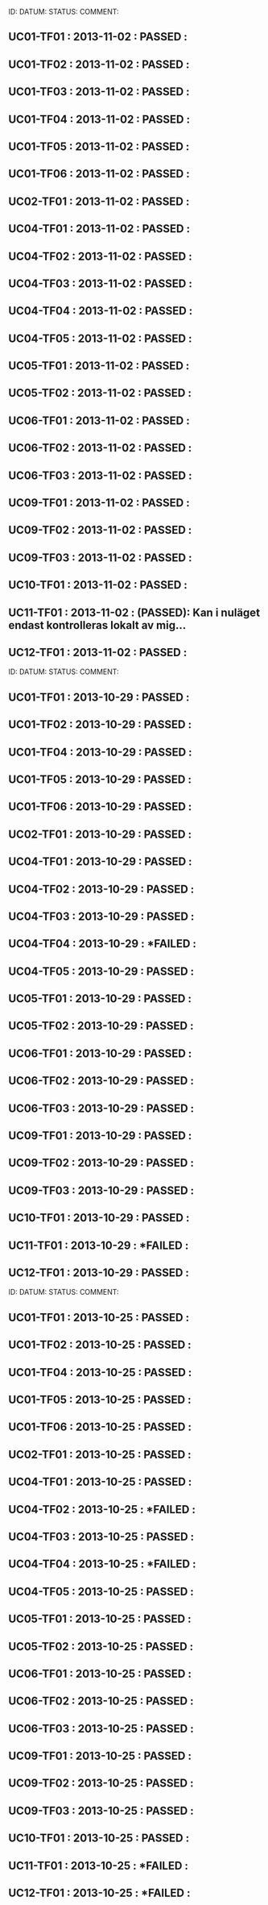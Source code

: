 ID:				DATUM:			STATUS:		COMMENT:

## UC01-TF01 :	2013-11-02	:	PASSED  :	
## UC01-TF02 :	2013-11-02	:	PASSED  :
## UC01-TF03 :	2013-11-02	:	PASSED  :
## UC01-TF04 :	2013-11-02	:	PASSED  :
## UC01-TF05 :	2013-11-02	:	PASSED	:
## UC01-TF06 :	2013-11-02	:	PASSED	:
## UC02-TF01 :	2013-11-02	:	PASSED	:
## UC04-TF01 :	2013-11-02	:	PASSED	:
## UC04-TF02 :	2013-11-02	:	PASSED	:
## UC04-TF03 :	2013-11-02	:	PASSED	:
## UC04-TF04 :	2013-11-02	:	PASSED	:
## UC04-TF05 :	2013-11-02	:	PASSED	:
## UC05-TF01 :	2013-11-02	:	PASSED	:
## UC05-TF02 :	2013-11-02	:	PASSED	:
## UC06-TF01 :	2013-11-02	:	PASSED	:
## UC06-TF02 :	2013-11-02	:	PASSED	:
## UC06-TF03 :	2013-11-02	:	PASSED	:
## UC09-TF01 :	2013-11-02	:	PASSED	:
## UC09-TF02 :	2013-11-02	:	PASSED	:
## UC09-TF03 :	2013-11-02	:	PASSED	:
## UC10-TF01 :	2013-11-02	:	PASSED	:
## UC11-TF01 :	2013-11-02	:	(PASSED):	Kan i nuläget endast kontrolleras lokalt av mig...
## UC12-TF01 :	2013-11-02	:	PASSED	:



ID:				DATUM:			STATUS:		COMMENT:

## UC01-TF01 :	2013-10-29	:	PASSED  :
## UC01-TF02 :	2013-10-29	:	PASSED  :
## UC01-TF04 :	2013-10-29	:	PASSED  :
## UC01-TF05 :	2013-10-29	:	PASSED  :
## UC01-TF06 :	2013-10-29	:	PASSED  :
## UC02-TF01 :	2013-10-29	:	PASSED  :
## UC04-TF01 :	2013-10-29	:	PASSED  :
## UC04-TF02 :	2013-10-29	:	PASSED  :
## UC04-TF03 :	2013-10-29	:	PASSED  :
## UC04-TF04 :	2013-10-29	:	*FAILED :
## UC04-TF05 :	2013-10-29	:	PASSED  :
## UC05-TF01 :	2013-10-29	:	PASSED  :
## UC05-TF02 :	2013-10-29	:	PASSED  :
## UC06-TF01 :	2013-10-29	:	PASSED  :
## UC06-TF02 :	2013-10-29	:	PASSED  :
## UC06-TF03 :	2013-10-29	:	PASSED  :
## UC09-TF01 :	2013-10-29	:	PASSED  :
## UC09-TF02 :	2013-10-29	:	PASSED  :
## UC09-TF03 :	2013-10-29	:	PASSED  :
## UC10-TF01 :	2013-10-29	:	PASSED  :
## UC11-TF01 :	2013-10-29	:	*FAILED :
## UC12-TF01 :	2013-10-29	:	PASSED  :



ID:				DATUM:			STATUS:		COMMENT:

## UC01-TF01 :	2013-10-25	:	PASSED  :
## UC01-TF02 :	2013-10-25	:	PASSED  :
## UC01-TF04 :	2013-10-25	:	PASSED  :
## UC01-TF05 :	2013-10-25	:	PASSED  :
## UC01-TF06 :	2013-10-25	:	PASSED  :
## UC02-TF01 :	2013-10-25	:	PASSED  :
## UC04-TF01 :	2013-10-25	:	PASSED  :
## UC04-TF02 :	2013-10-25	:	*FAILED :
## UC04-TF03 :	2013-10-25	:	PASSED  :
## UC04-TF04 :	2013-10-25	:	*FAILED :
## UC04-TF05 :	2013-10-25	:	PASSED  :
## UC05-TF01 :	2013-10-25	:	PASSED  :
## UC05-TF02 :	2013-10-25	:	PASSED  :
## UC06-TF01 :	2013-10-25	:	PASSED  :
## UC06-TF02 :	2013-10-25	:	PASSED  :
## UC06-TF03 :	2013-10-25	:	PASSED  :
## UC09-TF01 :	2013-10-25	:	PASSED  :
## UC09-TF02 :	2013-10-25	:	PASSED  :
## UC09-TF03 :	2013-10-25	:	PASSED  :
## UC10-TF01 :	2013-10-25	:	PASSED  :
## UC11-TF01 :	2013-10-25	:	*FAILED :
## UC12-TF01 :	2013-10-25	:	*FAILED :

